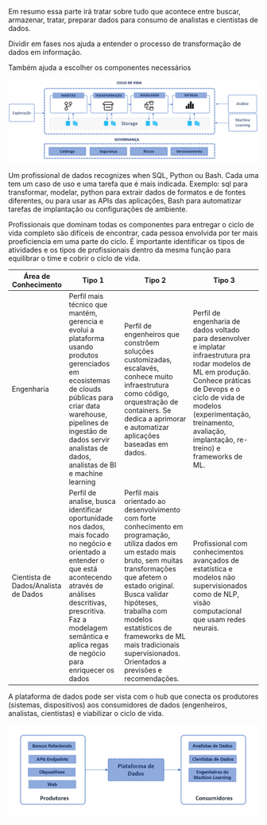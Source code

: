 Em resumo essa parte irá tratar sobre tudo que acontece entre buscar, armazenar, tratar, preparar dados para consumo de analistas e cientistas de dados.

Dividir em fases nos ajuda a entender o processo de transformação de dados em informação.

Também ajuda a escolher os componentes necessários

  
![Alt text](..\anexo\ciclo.png)


Um profissional de dados recognizes when SQL, Python ou Bash. Cada uma tem um caso de uso e uma tarefa que é mais indicada. Exemplo: sql para transformar, modelar, python para extrair dados de formatos e de fontes diferentes, ou para usar as APIs das aplicações, Bash para automatizar tarefas de implantação ou configurações de ambiente.

Profissionais que dominam todas os componentes para entregar o ciclo de vida completo são difíceis de encontrar, cada pessoa envolvida por ter mais proeficiencia em uma parte do ciclo. É importante identificar os tipos de atividades e os tipos de profissionais dentro da mesma função para equilibrar o time e cobrir o ciclo de vida.

Área de Conhecimento | Tipo 1 | Tipo 2 | Tipo 3
---------- | ------ | ------ | -------
Engenharia | Perfil mais técnico que mantém, gerencia e evolui a plataforma usando produtos gerenciados em ecosistemas de clouds públicas para criar data warehouse, pipelines de ingestão de dados servir analistas de dados, analistas de BI e machine learning | Perfil de engenheiros que constrõem soluções customizadas, escalavés, conhece muito infraestrutura como código, orquestração de containers. Se dedica a aprimorar e automatizar aplicações baseadas em dados. | Perfil de engenharia de dados voltado para desenvolver e implatar infraestrutura pra rodar modelos de ML em produção. Conhece práticas de Devops e o ciclo de vida de modelos (experimentação, treinamento, avaliação, implantação, re-treino) e frameworks de ML.
Cientista de Dados/Analista de Dados | Perfil de analise, busca identificar oportunidade nos dados, mais focado no negócio e orientado a entender o que está acontecendo através de análises descritivas, prescritiva. Faz a modelagem semântica e aplica regas de negócio para enriquecer os dados | Perfil mais orientado ao desenvolvimento com forte conhecimento em programação, utiliza dados em um estado mais bruto, sem muitas transformações que afetem o estado original. Busca validar hipóteses, trabalha com modelos estatísticos de frameworks de ML mais tradicionais supervisionados. Orientados a previsões e recomendações. | Profissional com conhecimentos avançados de estatística e modelos não supervisionados como de NLP, visão computacional que usam redes neurais.

A plataforma de dados pode ser vista com o hub que conecta os produtores (sistemas, dispositivos) aos consumidores de dados (engenheiros, analistas, cientistas) e viabilizar o ciclo de vida.

![Alt text](../anexo/produtor-consumidor.png)

